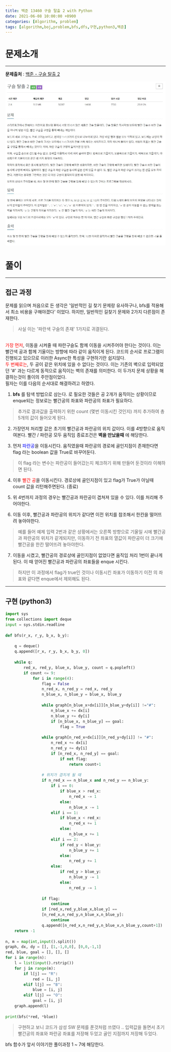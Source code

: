 ```yaml
---
title: 백준 13460 구슬 탈출 2 with Python
date: 2021-06-08 10:00:00 +0900
categories: [Algorithm, problem]
tags: [algorithm,boj,problem,bfs,dfs,구현,python3,백준]
---
```


# 문제소개
---
__문제출처__ : [백준 - 구슬 탈출 2](https://www.acmicpc.net/problem/13460)

<img src="/assets/img/problems/boj13460.JPG">

# 풀이
---
## 접근 과정

문제를 읽으며 처음으로 든 생각은 '일반적인 길 찾기 문제랑 유사하구나, bfs를 적용해서 최소 비용을 구해야겠다' 이었다. 하지만, 일반적인 길찾기 문제와 2가지 다른점이 존재한다.
> 사실 이는 '파란색 구슬의 존재' 1가지로 귀결된다.

<br>
<span style="color:red">가장 먼저</span>, 이동을 시켜줄 때 파란구슬도 함께 이동을 시켜주어야 한다는 것이다. 이는 빨간색 공과 함께 기울이는 방향에 따라 같이 움직이게 된다. 코드의 순서로 프로그램이 진행되고 있으므로 이러한 Async한 특성을 구현하기란 쉽지않다. 

<br>
<span style="color:red">두 번째로는</span>, 두 공이 같은 위치에 있을 수 없다는 것이다. 이는 기존의 벽으로 입력되었던 '#' 과는 다르게 동적으로 움직이는 벽의 존재를 의미한다. 이 두가지 문제 상황을 해결하는것이 풀이의 주안점이었다.

<br>
필자는 이를 다음의 순서대로 해결하려고 하였다.

1. __bfs__ 를 탐색 방법으로 삼는다. 로 필요한 것들은 공 2개가 움직이는 상황이므로 enque되는 정보로는 빨간공의 좌표와 파란공의 좌표가 필요하다.
> 추가로 결과값을 출력하기 위한 count (몇번 이동시킨 것인지) 까지 추가하여 총 5개의 값이 들어오게 된다.

2. 가장먼저 처리할 값은 초기의 빨간공과 파란공의 위치 값이다. 이를 4방향으로 움직여본다. 빨간 / 파란공 모두 움직임 종료조건은 __벽을 만났을때__ 에 해당한다.

3. 먼저 <span style="color:blue">파란공</span>을 이동시킨다. 움직였을때 파란공의 경로에 골인지점이 존재한다면 flag 라는 boolean 값을 True로 바꾸어둔다.
> 이 flag 라는 변수는 파란공이 들어갔는지 체크하기 위해 만들어 둔것이라 이해하면 된다.

4. 이후 <span style="color:red">빨간 공</span>을 이동시킨다. 경로상에 골인지점이 있고 flag가 True가 아닐때 count 값을 리턴해주면된다. (종료)

5. 위 4번까지 과정의 경우는 빨간공과 파란공이 겹쳐져 있을 수 있다. 이를 처리해 주어야한다.

6. 이동 이후, 빨간공과 파란공의 위치가 같다면 이전 위치를 참조해서 한칸을 떨어뜨려 놓아야한다. 
> 예를 들어 예제 입력 2번과 같은 상황에서는 오른쪽 방향으로 기울일 시에 빨간공과 파란공의 위치가 같게되지만, 이동하기 전 좌표의 열값이 파란공이 더 크기에 빨간공을 한칸 떨어뜨려 놓아야한다.

7. 이동을 시켰고, 빨간공의 경로상에 골인지점이 없었다면 움직임 처리 1번이 끝나게 된다. 이 때 얻어진 빨간공과 파란공의 좌표들을 enque 시킨다.
> 하지만 이 과정에서 flag가 true인 것이나 이동시킨 좌표가 이동하기 이전 의 좌표와 같다면 enque에서 제외해도 된다.

---
## 구현 (python3)
```python
import sys
from collections import deque
input = sys.stdin.readline

def bfs(r_x, r_y, b_x, b_y):

    q = deque()
    q.append([r_x, r_y, b_x, b_y, 0])

    while q:
        red_x, red_y, blue_x, blue_y, count = q.popleft()
        if count <= 9:
            for i in range(4):
                flag = False
                n_red_x, n_red_y = red_x, red_y
                n_blue_x, n_blue_y = blue_x, blue_y

                while graph[n_blue_x+dx[i]][n_blue_y+dy[i]] !="#":
                    n_blue_x += dx[i]
                    n_blue_y += dy[i]
                    if [n_blue_x, n_blue_y] == goal:
                        flag = True

                while graph[n_red_x+dx[i]][n_red_y+dy[i]] != "#":
                    n_red_x += dx[i]
                    n_red_y += dy[i]
                    if [n_red_x, n_red_y] == goal:
                        if not flag:
                            return count+1

                # 위치가 겹치게 될 때
                if n_red_x == n_blue_x and n_red_y == n_blue_y:
                    if i == 0:
                        if blue_x > red_x:
                            n_red_x -= 1
                        else:
                            n_blue_x -= 1
                    elif i == 1:
                        if blue_x < red_x:
                            n_red_x += 1
                        else:
                            n_blue_x += 1
                    elif i == 2:
                        if red_y < blue_y:
                            n_blue_y += 1
                        else:
                            n_red_y += 1
                    else:
                        if red_y > blue_y:
                            n_blue_y -= 1
                        else:
                            n_red_y -= 1

                if flag:
                    continue
                if [red_x,red_y,blue_x,blue_y] == 
                [n_red_x,n_red_y,n_blue_x,n_blue_y]:
                    continue
                q.append([n_red_x,n_red_y,n_blue_x,n_blue_y,count+1])
    return -1

n, m = map(int,input().split())
graph, dx, dy = [], [1,-1,0,0], [0,0,-1,1]
red, blue, goal = [], [], []
for i in range(n):
    l = list(input().rstrip())
    for j in range(m):
        if l[j] == "R":
            red = [i, j]
        elif l[j] == "B":
            blue = [i, j]
        elif l[j] == "O":
            goal = [i, j]
    graph.append(l)

print(bfs(*red, *blue))
```
> 구현하고 보니 코드가 삼성 SW 문제를 푼것처럼 쓰였다 .. 입력값을 돌면서 초기 빨간공의 좌표와 파란공 좌표를 저장해 두었고 골인 지점까지 저장해 두었다.

bfs 함수가 앞서 이야기한 풀이과정 1 ~ 7에 해당한다.